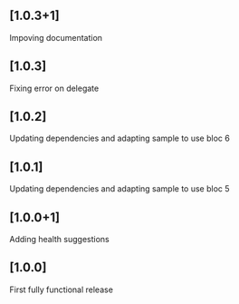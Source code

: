 ## [1.0.3+1]

Impoving documentation

## [1.0.3]

Fixing error on delegate

## [1.0.2]

Updating dependencies and adapting sample to use bloc 6

## [1.0.1]

Updating dependencies and adapting sample to use bloc 5

## [1.0.0+1]

Adding health suggestions

## [1.0.0]

First fully functional release
